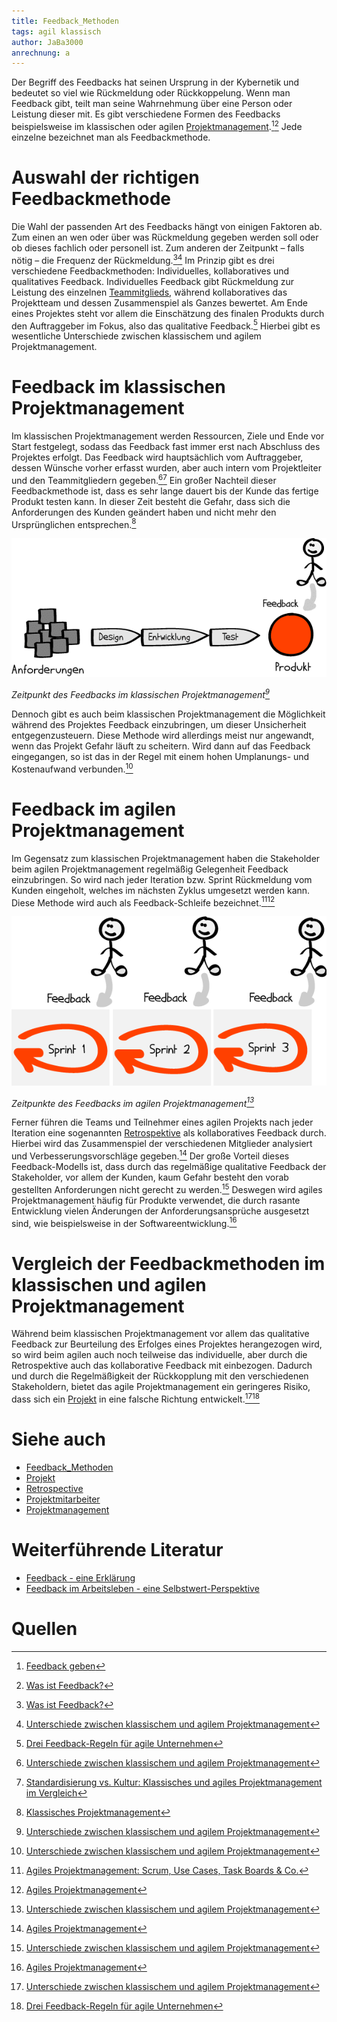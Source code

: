 ```yaml
---
title: Feedback_Methoden
tags: agil klassisch
author: JaBa3000
anrechnung: a
---
```


Der Begriff des Feedbacks hat seinen Ursprung in der Kybernetik und bedeutet so viel wie Rückmeldung oder Rückkoppelung. Wenn man Feedback gibt, teilt man seine Wahrnehmung über
eine Person oder Leistung dieser mit. Es gibt verschiedene Formen des Feedbacks beispielsweise im klassischen oder agilen [Projektmanagement](Projektmanagement.md).[^1][^2]
Jede einzelne bezeichnet man als Feedbackmethode.


# Auswahl der richtigen Feedbackmethode

Die Wahl der passenden Art des Feedbacks hängt von einigen Faktoren ab. Zum einen an wen oder über was Rückmeldung gegeben werden soll oder ob dieses fachlich oder personell
ist. Zum anderen der Zeitpunkt – falls nötig – die Frequenz der Rückmeldung.[^2][^3]
Im Prinzip gibt es drei verschiedene Feedbackmethoden: Individuelles, kollaboratives und qualitatives Feedback. Individuelles Feedback gibt Rückmeldung zur Leistung des
einzelnen [Teammitglieds](Projektmitarbeiter.md), während kollaboratives das
Projektteam und dessen Zusammenspiel als Ganzes bewertet. Am Ende eines Projektes steht vor allem die Einschätzung des
finalen Produkts durch den Auftraggeber im Fokus, also das qualitative Feedback.[^6]
Hierbei gibt es wesentliche Unterschiede zwischen klassischem und agilem Projektmanagement.


# Feedback im klassischen Projektmanagement

Im klassischen Projektmanagement werden Ressourcen, Ziele und Ende vor Start festgelegt, sodass das Feedback fast immer erst nach Abschluss des Projektes erfolgt. Das Feedback 
wird hauptsächlich vom Auftraggeber, dessen Wünsche vorher erfasst wurden, aber auch intern vom Projektleiter und den Teammitgliedern gegeben.[^3][^4] 
Ein großer Nachteil dieser Feedbackmethode ist, dass es sehr lange dauert bis der Kunde das fertige Produkt testen kann. In dieser Zeit besteht die Gefahr, dass sich die
Anforderungen des Kunden geändert haben und nicht mehr den Ursprünglichen entsprechen.[^5]

![FeedbackKlassisch](Feedback_Methoden/FeedbackKlassisch.png)

*Zeitpunkt des Feedbacks im klassischen Projektmanagement[^3]*

Dennoch gibt es auch beim klassischen Projektmanagement die Möglichkeit während des Projektes Feedback einzubringen, um dieser Unsicherheit entgegenzusteuern. Diese Methode wird
allerdings meist nur angewandt, wenn das Projekt Gefahr läuft zu scheitern. Wird dann auf das Feedback eingegangen, so ist das in der Regel mit einem hohen Umplanungs- und
Kostenaufwand verbunden.[^3]

# Feedback im agilen Projektmanagement

Im Gegensatz zum klassischen Projektmanagement haben die Stakeholder beim agilen Projektmanagement regelmäßig Gelegenheit Feedback einzubringen. So wird nach jeder Iteration 
bzw. Sprint Rückmeldung vom Kunden eingeholt, welches im nächsten Zyklus umgesetzt werden kann. Diese Methode wird auch als Feedback-Schleife bezeichnet.[^7][^8]

![FeedbackAgil](Feedback_Methoden/FeedbackAgil.png)

*Zeitpunkte des Feedbacks im agilen Projektmanagement[^3]*

Ferner führen die Teams und Teilnehmer eines agilen Projekts nach jeder Iteration eine sogenannten [Retrospektive](Retrospective.md) als kollaboratives Feedback durch. Hierbei
wird das Zusammenspiel der verschiedenen Mitglieder analysiert und Verbesserungsvorschläge gegeben.[^8]
Der große Vorteil dieses Feedback-Modells ist, dass durch das regelmäßige qualitative Feedback der Stakeholder, vor allem der Kunden, kaum Gefahr besteht den vorab gestellten
Anforderungen nicht gerecht zu werden.[^3] Deswegen wird agiles Projektmanagement häufig für Produkte verwendet, die durch rasante Entwicklung vielen Änderungen der
Anforderungsansprüche ausgesetzt sind, wie beispielsweise in der Softwareentwicklung.[^8]


# Vergleich der Feedbackmethoden im klassischen und agilen Projektmanagement

Während beim klassischen Projektmanagement vor allem das qualitative Feedback zur Beurteilung des Erfolges eines Projektes herangezogen wird, so wird beim agilen auch noch 
teilweise das individuelle, aber durch die Retrospektive auch das kollaborative Feedback mit einbezogen. Dadurch und durch die Regelmäßigkeit der Rückkopplung mit den
verschiedenen Stakeholdern, bietet das agile Projektmanagement ein geringeres Risiko, dass sich ein [Projekt](Projekt.md) in eine falsche Richtung entwickelt.[^3][^6]


# Siehe auch

* [Feedback_Methoden](Feedback_Methoden.md)
* [Projekt](Projekt.md)
* [Retrospective](Retrospective.md)
* [Projektmitarbeiter](Projektmitarbeiter.md)
* [Projektmanagement](Projektmanagement.md)


# Weiterführende Literatur

* [Feedback - eine Erklärung](https://link.springer.com/article/10.1007/s11612-010-0099-2)
* [Feedback im Arbeitsleben - eine Selbstwert-Perspektive](https://link.springer.com/article/10.1007/s11612-010-0104-9)


# Quellen

[^1]: [Feedback geben](https://ebooks-fachzeitungen-de.ciando.com/img/books/extract/3407295065_lp.pdf)
[^2]: [Was ist Feedback?](https://managementstellen.ch/was-ist-feedback)
[^3]: [Unterschiede zwischen klassischem und agilem Projektmanagement](https://projekte-leicht-gemacht.de/blog/projektmanagement/agil/klassisch-agiles-projektmanagement-1/)
[^4]: [Standardisierung vs. Kultur: Klassisches und agiles Projektmanagement im Vergleich](https://dl.gi.de/bitstream/handle/20.500.12116/3061/47.pdf?sequence=1&isAllowed=y)
[^5]: [Klassisches Projektmanagement](https://link.springer.com/content/pdf/10.1007%2F978-3-8349-4202-9_3.pdf)
[^6]: [Drei Feedback-Regeln für agile Unternehmen](https://www.channelpartner.de/a/feedback-ja-klar-aber-richtig,3336722)
[^7]: [Agiles Projektmanagement: Scrum, Use Cases, Task Boards & Co.](https://books.google.de/books?hl=de&lr=&id=HzppDwAAQBAJ&oi=fnd&pg=PP1&dq=agiles+projektmanagement&ots=FHNGEtK50p&sig=k23Pp736cyuXhdZvd1d08u6TMT8&redir_esc=y#v=onepage&q=feedback&f=false)
[^8]: [Agiles Projektmanagement](https://link.springer.com/content/pdf/10.1007/BF03341189.pdf)

